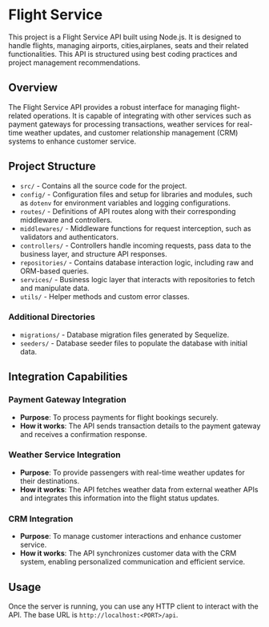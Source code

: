 # Flight Service

This project is a Flight Service API built using Node.js. It is designed to handle flights, managing airports, cities,airplanes, seats and their related functionalities. This API is structured using best coding practices and project management recommendations.

## Overview

The Flight Service API provides a robust interface for managing flight-related operations. It is capable of integrating with other services such as payment gateways for processing transactions, weather services for real-time weather updates, and customer relationship management (CRM) systems to enhance customer service.

## Project Structure

- `src/` - Contains all the source code for the project.
- `config/` - Configuration files and setup for libraries and modules, such as `dotenv` for environment variables and logging configurations.
- `routes/` - Definitions of API routes along with their corresponding middleware and controllers.
- `middlewares/` - Middleware functions for request interception, such as validators and authenticators.
- `controllers/` - Controllers handle incoming requests, pass data to the business layer, and structure API responses.
- `repositories/` - Contains database interaction logic, including raw and ORM-based queries.
- `services/` - Business logic layer that interacts with repositories to fetch and manipulate data.
- `utils/` - Helper methods and custom error classes.

### Additional Directories
- `migrations/` - Database migration files generated by Sequelize.
- `seeders/` - Database seeder files to populate the database with initial data.

## Integration Capabilities

### Payment Gateway Integration
- **Purpose**: To process payments for flight bookings securely.
- **How it works**: The API sends transaction details to the payment gateway and receives a confirmation response.

### Weather Service Integration
- **Purpose**: To provide passengers with real-time weather updates for their destinations.
- **How it works**: The API fetches weather data from external weather APIs and integrates this information into the flight status updates.

### CRM Integration
- **Purpose**: To manage customer interactions and enhance customer service.
- **How it works**: The API synchronizes customer data with the CRM system, enabling personalized communication and efficient service.

## Usage

Once the server is running, you can use any HTTP client to interact with the API. The base URL is `http://localhost:<PORT>/api`.